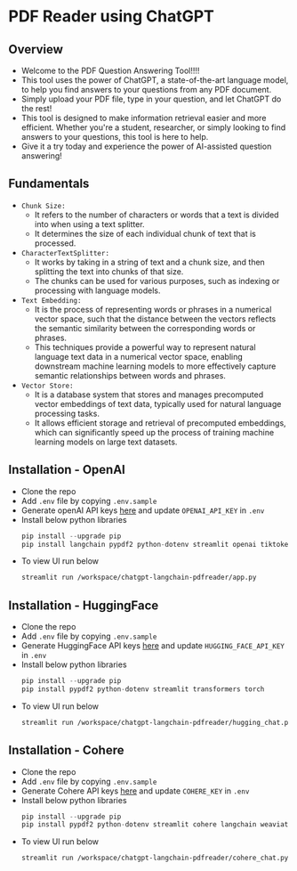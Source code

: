 # PDF Reader using ChatGPT

## Overview
- Welcome to the PDF Question Answering Tool!!!!
- This tool uses the power of ChatGPT, a state-of-the-art language model, to help you find answers to your questions from any PDF document. 
- Simply upload your PDF file, type in your question, and let ChatGPT do the rest! 
- This tool is designed to make information retrieval easier and more efficient. Whether you're a student, researcher, or simply looking to find answers to your questions, this tool is here to help. 
- Give it a try today and experience the power of AI-assisted question answering!

## Fundamentals
- `Chunk Size:` 
  - It refers to the number of characters or words that a text is divided into when using a text splitter. 
  - It determines the size of each individual chunk of text that is processed.
- `CharacterTextSplitter:`
  - It works by taking in a string of text and a chunk size, and then splitting the text into chunks of that size. 
  - The chunks can be used for various purposes, such as indexing or processing with language models.
- `Text Embedding:`
  - It is the process of representing words or phrases in a numerical vector space, such that the distance between the vectors reflects the semantic similarity between the corresponding words or phrases.
  - This techniques provide a powerful way to represent natural language text data in a numerical vector space, enabling downstream machine learning models to more effectively capture semantic relationships between words and phrases.
- `Vector Store:`
  - It is a database system that stores and manages precomputed vector embeddings of text data, typically used for natural language processing tasks.
  - It allows efficient storage and retrieval of precomputed embeddings, which can significantly speed up the process of training machine learning models on large text datasets.

## Installation - OpenAI
- Clone the repo
- Add `.env` file by copying `.env.sample`
- Generate openAI API keys [here](https://platform.openai.com/account/api-keys) and update `OPENAI_API_KEY` in `.env`
- Install below python libraries 
  ```python
  pip install --upgrade pip
  pip install langchain pypdf2 python-dotenv streamlit openai tiktoken
  ```
- To view UI run below
  ```sh
  streamlit run /workspace/chatgpt-langchain-pdfreader/app.py
  ```

## Installation - HuggingFace
- Clone the repo
- Add `.env` file by copying `.env.sample`
- Generate HuggingFace API keys [here](https://huggingface.co/settings/tokens) and update `HUGGING_FACE_API_KEY` in `.env`
- Install below python libraries 
  ```python
  pip install --upgrade pip
  pip install pypdf2 python-dotenv streamlit transformers torch
  ```
- To view UI run below
  ```sh
  streamlit run /workspace/chatgpt-langchain-pdfreader/hugging_chat.py
  ```

## Installation - Cohere
- Clone the repo
- Add `.env` file by copying `.env.sample`
- Generate Cohere API keys [here](https://dashboard.cohere.ai/api-keys) and update `COHERE_KEY` in `.env`
- Install below python libraries 
  ```python
  pip install --upgrade pip
  pip install pypdf2 python-dotenv streamlit cohere langchain weaviate-client
  ```
- To view UI run below
  ```sh
  streamlit run /workspace/chatgpt-langchain-pdfreader/cohere_chat.py
  ```